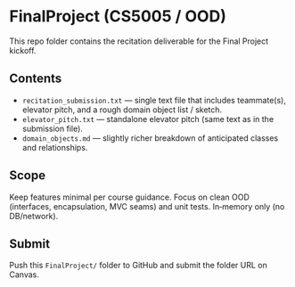 # FinalProject (CS5005 / OOD)

This repo folder contains the recitation deliverable for the Final Project kickoff.

## Contents
- `recitation_submission.txt` — single text file that includes teammate(s), elevator pitch, and a rough domain object list / sketch.
- `elevator_pitch.txt` — standalone elevator pitch (same text as in the submission file).
- `domain_objects.md` — slightly richer breakdown of anticipated classes and relationships.

## Scope
Keep features minimal per course guidance. Focus on clean OOD (interfaces, encapsulation, MVC seams) and unit tests. In‑memory only (no DB/network).

## Submit
Push this `FinalProject/` folder to GitHub and submit the folder URL on Canvas.
